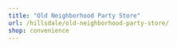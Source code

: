 ```yaml
---
title: "Old Neighborhood Party Store"
url: /hillsdale/old-neighborhood-party-store/
shop: convenience
---
```


